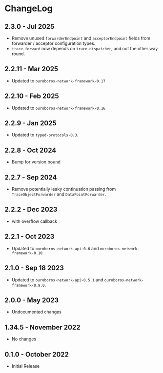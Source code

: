 # ChangeLog

## 2.3.0 - Jul 2025

* Remove unused `forwarderEndpoint` and `acceptorEndpoint` fields from forwarder / acceptor configuration types.
* `trace-forward` now depends on `trace-dispatcher`, and not the other way round.

## 2.2.11 - Mar 2025

* Updated to `ouroboros-network-framework-0.17`

## 2.2.10 - Feb 2025

* Updated to `ouroboros-network-framework-0.16`

## 2.2.9 - Jan 2025

* Updated to `typed-protocols-0.3`.

## 2.2.8 - Oct 2024

* Bump for version bound

## 2.2.7 - Sep 2024

* Remove potentially leaky continuation passing from `TraceObjectForwarder` and `DataPointForwarder`.

## 2.2.2 - Dec 2023

* with overflow callback

## 2.2.1 - Oct 2023

* Updated to `ouroboros-network-api-0.6` and `ouroboros-network-framework-0.10`

## 2.1.0 - Sep 18 2023

* Updated to `ouroboros-network-api-0.5.1` and `ouroboros-network-framework-0.9.0`.

## 2.0.0 - May 2023

* Undocumented changes

## 1.34.5 - November 2022

* No changes

## 0.1.0 - October 2022

* Initial Release
